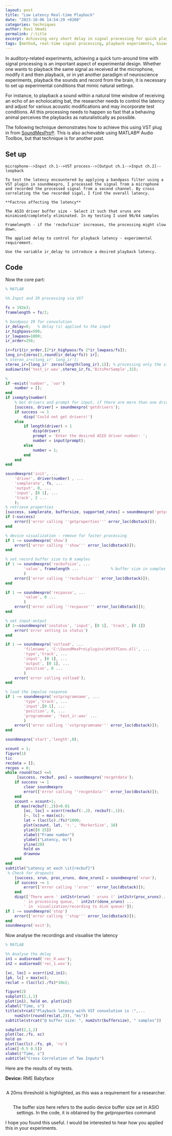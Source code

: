 ```yaml
---
layout: post
title: "Low Latency Real-time Playback"
date: "2023-10-06 14:54:29 +0200"
categories: techniques
author: Ravi Umadi
permalink: /:title
excerpt: Achieving very short delay in signal processing for quick playback in experimental set-ups is a challenge often encountered by researchers studying animal behaviour. This technique shows a useful method along with a method to measure the latency of the system for developing audio-neuro playback-record experiments.
tags: [method, real-time signal processing, playback experiments, bioacoustics, auditory neuroscience]
---
```


In auditory-related experiments, achieving a quick turn-around time with signal processing is an important aspect of experimental design. Whether one wants to playback the same signal as received at the microphone, modify it and then playback, or in yet another paradigm of neuroscience experiments, playback the sounds and record from the brain, it is necessary to set up experimental conditions that mimic natural settings. 

For instance, to playback a sound within a natural time window of receiving an echo of an echolocating bat, the researcher needs to control the latency and adjust for various acoustic modifications and may incorporate test conditions. All this processing needs to happen so fast that a behaving animal perceives the playbacks as naturalistically as possible.

The following technique demonstrates how to achieve this using VST plug in from [SoundMexPro&reg;](https://soundmexpro.hz-ol.de). This is also achievable using MATLAB&reg; Audio Toolbox, but that technique is for another post. 

## Set up
	microphone-->Input ch.1-->VST process-->[Output ch.1-->Input ch.2]--loopback

	To test the latency encountered by applying a bandpass filter using a VST plugin in soundmexpro, I processed the signal from a microphone and recorded the processed signal from a second channel. By cross correlating the two recorded sigal, I find the overall latency.

	**Factros affecting the latency**
	
	The ASIO driver buffer size - Select it such that xruns are minimised/completely eliminated. In my testing I used 96/64 samples 

	Framelength - if the 'recbufsize' increases, the processing might slow down.

	The applied delay to control for playback latency - experimental requirement. 

	Use the variable ir_delay to introduce a desired playback latency.

## Code
Now the core part:

```matlab
% MATLAB

%% Input and IR processing via VST

fs = 192e3;
framelength = fs/2;

% bandpass IR for convolution
ir_delay=0;   % delay (s) applied to the input
ir_highpass=500;
ir_lowpass=1000;
ir_order=256;

ir=fir1(ir_order,[2*ir_highpass/fs 2*ir_lowpass/fs]);
long_ir=[zeros(1,round(ir_delay*fs)) ir];
% stereo_ir=[long_ir' long_ir'];
stereo_ir=[long_ir' zeros(length(long_ir),1)]; % processing only the signal from ch.1. zeros are ignored by smp
audiowrite('test_ir.wav',stereo_ir,fs,'BitsPerSample',32);

%
if ~exist('number', 'var')
    number = [];
end
if isempty(number)
    % Get drivers and prompt for input, if there are more than one drivers.
    [success, driver] = soundmexpro('getdrivers');
    if success ~= 1
        disp('Could not get drivers!')
    else
        if length(driver) > 1
            disp(driver)
            prompt = 'Enter the desired ASIO driver number: ';
            number = input(prompt);
        else
            number = 1;
        end
    end
end

soundmexpro('init', ...     
    'driver', driver(number) , ...   
    'samplerate', fs, ...
    'output', 0, ...   
    'input', [0 1], ...    
    'track', 2 ...    
    );
% retrieve properties 
[success, samplerate, buffersize, supported_rates] = soundmexpro('getproperties');
if (~success)
    error(['error calling ''getproperties''' error_loc(dbstack)]);
end

% device visualization - remove for faster processing
if 1 ~= soundmexpro('show')
    error(['error calling ''show''' error_loc(dbstack)]);
end

% set record buffer size to N samples
if 1 ~= soundmexpro('recbufsize', ...  
        'value', framelength ...              % buffer size in samples
        )
    error(['error calling ''recbufsize''' error_loc(dbstack)]);
end

if 1 ~= soundmexpro('recpause', ...    
        'value', 0 ...               
        )
    error(['error calling ''recpause''' error_loc(dbstack)]);
end

% set input-output
if 1~=soundmexpro('iostatus', 'input', [0 1], 'track', [0 1])
    error('error setting io status')
end

if 1 ~= soundmexpro('vstload', ...
        'filename', 'C:\SoundMexPro\plugins\HtVSTConv.dll', ...
        'type','track', ...
        'input', [0 1], ...
        'output', [0 1], ...
        'position', 0 ...                       
        )
    error('error calling vstload');
end

% load the impulse response
if 1 ~= soundmexpro('vstprogramname', ...
        'type','track', ...
        'input',[0 1], ...
        'position', 0, ...                           
        'programname', 'test_ir.wav' ...
        )
    error(['error calling ''vstprogramname''' error_loc(dbstack)]);
end

soundmexpro('start','length',0);

xcount = 1;
figure(1)
tic
recdata = [];
recpos = 0;
while round(toc) <=5
     [success, recbuf, pos] = soundmexpro('recgetdata');
    if success ~= 1
        clear soundmexpro
        error(['error calling ''recgetdata''' error_loc(dbstack)]);
    end
    xcount = xcount+1;
    if max(recbuf(:,2))>0.01
        [xc, loc] = xcorr(recbuf(:,2), recbuf(:,1));
        [~, lc] = max(xc);
        lat = (loc(lc)./fs)*1000;
        plot(xcount, lat, 'r.', 'MarkerSize', 10)
        ylim([0 25])
        xlabel("Frame number")
        ylabel("Latency, ms")
        yline(20)
        hold on
        drawnow
    end
end
subtitle("Latency at each \it{recbuf}")
 % Check for dropouts
    [success, xrun, proc_xruns, done_xruns] = soundmexpro('xrun');
    if success ~= 1
        error(['error calling ''xrun''' error_loc(dbstack)]);
    end
    disp(['There were ' int2str(xrun) ' xruns (' int2str(proc_xruns)...
        ' in processing queue, ' int2str(done_xruns) ...
        ' in  visualization/recording to disk queue)']);
if 1 ~= soundmexpro('stop')
    error(['error calling ''stop''' error_loc(dbstack)]);
end
soundmexpro('exit');
```

Now analyse the recordings and visualise the latency

```matlab
% MATLAB

%% Analyse the delay
in1 = audioread('rec_0.wav');
in2 = audioread('rec_1.wav');

[xc, loc] = xcorr(in2,in1);
[pk, lc] = max(xc);
reclat = (loc(lc)./fs)*10e2;

figure(2)
subplot(2,1,1)
plot(in1), hold on, plot(in2)
xlabel("Time, s")
title(strcat("Playback latency with VST convolution is :",...
    num2str(round(reclat,2)), "ms"))
subtitle(strcat("@ buffer size: ", num2str(buffersize), " samples"))

subplot(2,1,2)
plot(loc./fs, xc)
hold on
plot(loc(lc)./fs, pk, 'ro')
xlim([-0.5 0.5])
xlabel("Time, s")
subtitle("Cross Correlation of Two Inputs")
```
Here are the results of my tests.

**Device:** RME Babyface

<div style="text-align: center;">
  <img src="/images/2023-10-06-Low-Latency-Real-time-Playback-1.png" alt="" width="" height="">
  <p class="image-caption">A 20ms threshold is highlighted, as this was a requirement for a researcher. </p>
</div>

<div style="text-align: center;">
  <img src="/images/2023-10-06-Low-Latency-Real-time-Playback-2.png" alt="" width="" height="">
  <p class="image-caption">The buffer size here refers to the audio device buffer size set in ASIO settings. In the code, it is obtained by the <em>getproperties</em> command</p>
</div>

I hope you found this useful. I would be interested to hear how you applied this in your experiments.


